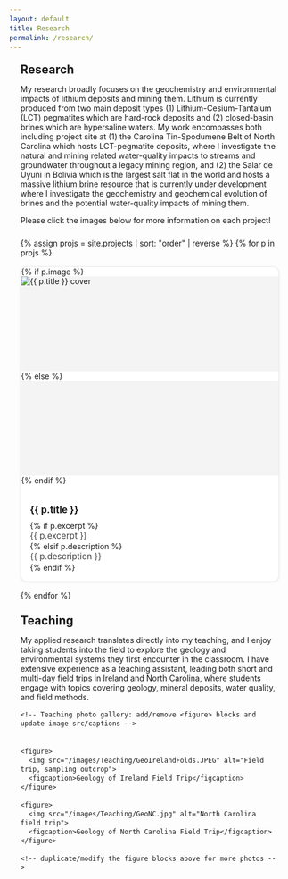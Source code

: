 ```yaml
---
layout: default
title: Research
permalink: /research/
---
```


<style>
/* Add spacing so content isn’t flush with screen edges */
.page-content {
  max-width: 900px;   /* keeps text in a nice readable width */
  margin: 0 auto;     /* centers the content */
  padding: 0 20px;    /* adds space on left/right */
  box-sizing: border-box;
}

/* Optional: nicer typography spacing for headings & paragraphs */
.page-content h1,
.page-content h2,
.page-content h3 {
  margin-top: 1.25rem;
  margin-bottom: 0.6rem;
}

/* Simple, theme-friendly project grid */
.project-grid {
  display: grid;
  grid-template-columns: repeat(auto-fill, minmax(260px, 1fr));
  gap: 16px;
  margin: 1.5rem 0;
}
.project-card {
  display: block;
  background: #fff;
  border-radius: 12px;
  border: 1px solid rgba(0,0,0,.08);
  box-shadow: 0 1px 4px rgba(0,0,0,.08);
  overflow: hidden;
  text-decoration: none;
  color: inherit;
  transition: transform .08s ease, box-shadow .2s ease;
}
.project-card:hover {
  transform: translateY(-2px);
  box-shadow: 0 6px 16px rgba(0,0,0,.12);
}
.project-card__img {
  width: 100%;
  height: 170px;
  object-fit: cover;
  display: block;
  background: #f4f4f4;
}
.project-card__body {
  padding: .85rem 1rem 1rem;
}
.project-card__title {
  margin: 0 0 .25rem;
  font-size: 1.05rem;
  font-weight: 700;
}
.project-card__desc {
  margin: 0;
  color: #444;
  font-size: .95rem;
  line-height: 1.35;
}

/* Teaching gallery: reuse responsive grid but smaller thumbnails */
.teaching-gallery {
  display: grid;
  grid-template-columns: repeat(auto-fit, minmax(220px, 1fr));
  gap: 16px;
  margin: 1.25rem 0 2rem;
}
.teaching-gallery figure {
  margin: 0;
  background: #fff;
  border-radius: 8px;
  overflow: hidden;
  border: 1px solid rgba(0,0,0,0.06);
  box-shadow: 0 1px 6px rgba(0,0,0,0.06);
  display: flex;
  flex-direction: column;
}
.teaching-gallery img {
  width: 100%;
  height: 160px;
  object-fit: cover;
  display: block;
}
.teaching-gallery figcaption {
  padding: 0.5rem 0.75rem;
  font-size: 0.92rem;
  color: #333;
  line-height: 1.3;
}

/* Make sure long code/links wrap inside the container */
.page-content p, .page-content a {
  word-break: break-word;
}
</style>

<div class="page-content">
  <h2>Research</h2>
  
  <!-- ✍️ Edit this intro text anytime -->
  <p>
   My research broadly focuses on the geochemistry and environmental impacts of lithium deposits and mining them. Lithium is currently produced from two main deposit types (1) Lithium-Cesium-Tantalum (LCT) pegmatites which are hard-rock deposits and (2) closed-basin brines which are hypersaline waters. My work encompasses both including project site at (1) the Carolina Tin-Spodumene Belt of North Carolina which hosts LCT-pegmatite deposits, where I investigate the natural and mining related water-quality impacts to streams and groundwater throughout a legacy mining region, and (2) the Salar de Uyuni in Bolivia which is the largest salt flat in the world and hosts a massive lithium brine resource that is currently under development where I investigate the geochemistry and geochemical evolution of brines and the potential water-quality impacts of mining them.
  </p>

  <p>Please click the images below for more information on each project!</p>

  <div class="project-grid">
    {% assign projs = site.projects | sort: "order" | reverse %}
    {% for p in projs %}
    <a class="project-card" href="{{ p.url | relative_url }}">
      {% if p.image %}
        <img class="project-card__img" src="{{ p.image | relative_url }}" alt="{{ p.title }} cover">
      {% else %}
        <div class="project-card__img" aria-hidden="true"></div>
      {% endif %}
      <div class="project-card__body">
        <h3 class="project-card__title">{{ p.title }}</h3>
        {% if p.excerpt %}
          <p class="project-card__desc">{{ p.excerpt }}</p>
        {% elsif p.description %}
          <p class="project-card__desc">{{ p.description }}</p>
        {% endif %}
      </div>
    </a>
    {% endfor %}
  </div> <!-- /.project-grid -->

  <!-- ===== Teaching section (placed BELOW the project gallery) ===== -->
  <h2>Teaching</h2>
  <p>
    My applied research translates directly into my teaching, and I enjoy taking students into the field to explore the geology and environmental systems they first encounter in the classroom. I have extensive experience as a teaching assistant, leading both short and multi-day field trips in Ireland and North Carolina, where students engage with topics covering geology, mineral deposits, water quality, and field methods.
  </p>

    <!-- Teaching photo gallery: add/remove <figure> blocks and update image src/captions -->
  <div class="teaching-gallery">

    <figure>
      <img src="/images/Teaching/GeoIrelandFolds.JPEG" alt="Field trip, sampling outcrop">
      <figcaption>Geology of Ireland Field Trip</figcaption>
    </figure>

    <figure>
      <img src="/images/Teaching/GeoNC.jpg" alt="North Carolina field trip">
      <figcaption>Geology of North Carolina Field Trip</figcaption>
    </figure>

    <!-- duplicate/modify the figure blocks above for more photos -->
  </div> <!-- /.teaching-gallery -->

<!-- Unified Lightbox (replace previous lightbox block with this) -->
<style>
  #lightbox-overlay{display:none;position:fixed;z-index:9999;inset:0;background:rgba(0,0,0,0.85);align-items:center;justify-content:center;padding:24px;box-sizing:border-box}
  #lightbox-inner{max-width:98%;max-height:98%;display:flex;flex-direction:column;align-items:center;gap:8px}
  #lightbox-image{max-width:100%;max-height:80vh;border-radius:6px;box-shadow:0 8px 30px rgba(0,0,0,0.6)}
  #lightbox-caption{color:#eee;font-size:0.95rem;text-align:center;max-width:90%;margin-top:6px}
  #lightbox-close{position:absolute;top:12px;right:16px;background:rgba(255,255,255,0.06);color:#fff;border:none;padding:6px 10px;border-radius:6px;cursor:pointer;font-size:0.95rem;backdrop-filter:blur(2px)}
  #lightbox-close:hover{background:rgba(255,255,255,0.12)}
  @media (max-width:560px){#lightbox-image{max-height:70vh}#lightbox-caption{font-size:0.9rem}}
</style>

<div id="lightbox-overlay" aria-hidden="true" role="dialog" aria-modal="true">
  <button id="lightbox-close" aria-label="Close image">✕</button>
  <div id="lightbox-inner">
    <img id="lightbox-image" src="" alt="">
    <div id="lightbox-caption"></div>
  </div>
</div>

<script>
(function() {
  // defensive DOM ready
  function ready(fn) {
    if (document.readyState !== 'loading') fn();
    else document.addEventListener('DOMContentLoaded', fn);
  }

  ready(function() {
    const overlay = document.getElementById('lightbox-overlay');
    const overlayImg = document.getElementById('lightbox-image');
    const overlayCaption = document.getElementById('lightbox-caption');
    const closeBtn = document.getElementById('lightbox-close');

    if (!overlay || !overlayImg) {
      console.error('Lightbox: required elements missing');
      return;
    }

    // Open lightbox with given image element
    function openLightbox(imgEl) {
      const fullSrc = imgEl.getAttribute('data-full') || imgEl.src || imgEl.getAttribute('data-src');
      if (!fullSrc) {
        console.warn('Lightbox: no image source found for', imgEl);
        return;
      }
      overlayImg.src = fullSrc;
      overlayImg.alt = imgEl.alt || '';
      overlayCaption.textContent = imgEl.getAttribute('data-caption') || imgEl.alt || '';
      overlay.style.display = 'flex';
      overlay.setAttribute('aria-hidden', 'false');
      document.body.style.overflow = 'hidden';
    }

    // Close handler
    function closeLightbox() {
      overlay.style.display = 'none';
      overlay.setAttribute('aria-hidden', 'true');
      overlayImg.src = '';
      overlayCaption.textContent = '';
      document.body.style.overflow = '';
    }

    // Event delegation: catch clicks on images in these containers
    // selectors include project thumbnails, gallery images, teaching gallery
    const container = document; // delegate from document
    container.addEventListener('click', function(e) {
      const clickTarget = e.target;

      // If clicked element is an IMG inside one of our target selectors
      // We allow images inside:
      //  - .project-card__img
      //  - any img inside .gallery-grid
      //  - any img inside .teaching-gallery
      if (clickTarget && clickTarget.tagName === 'IMG') {
        const isProjectThumb = clickTarget.classList.contains('project-card__img');
        const inGalleryGrid = clickTarget.closest('.gallery-grid') !== null;
        const inTeaching = clickTarget.closest('.teaching-gallery') !== null;

        if (isProjectThumb || inGalleryGrid || inTeaching) {
          // Prevent the enclosing anchor from navigating when the IMG is clicked
          // Find nearest <a> ancestor and prevent its default navigation only for this event
          const anchor = clickTarget.closest('a');
          if (anchor) {
            e.preventDefault();
            // stop immediate propagation so other handlers don't override
            e.stopPropagation && e.stopPropagation();
          }

          // Open the lightbox
          openLightbox(clickTarget);
          return;
        }
      }

      // If user clicks a project-card anchor but not the image, allow navigation as normal
    }, true /* useCapture to be extra robust against other handlers */);

    // Close handlers
    closeBtn.addEventListener('click', closeLightbox);
    overlay.addEventListener('click', function(e) {
      if (e.target === overlay) closeLightbox();
    });
    document.addEventListener('keydown', function(e) {
      if (e.key === 'Escape' && overlay.style.display === 'flex') closeLightbox();
    });

    // Helpful console message for debugging
    console.info('Lightbox: initialized (targets: .project-card__img, .gallery-grid img, .teaching-gallery img)');
  });
})();
</script>


</div> <!-- /.page-content -->
